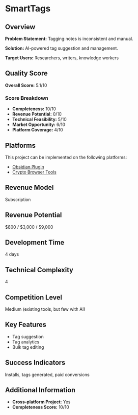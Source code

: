 # SmartTags

## Overview
**Problem Statement:** Tagging notes is inconsistent and manual.

**Solution:** AI-powered tag suggestion and management.

**Target Users:** Researchers, writers, knowledge workers

## Quality Score
**Overall Score:** 5.1/10

### Score Breakdown
- **Completeness:** 10/10
- **Revenue Potential:** 0/10
- **Technical Feasibility:** 5/10
- **Market Opportunity:** 6/10
- **Platform Coverage:** 4/10

## Platforms
This project can be implemented on the following platforms:
- [Obsidian Plugin](./platforms/obsidian-plugin/)
- [Crypto Browser Tools](./platforms/crypto-browser-tools/)

## Revenue Model
Subscription

## Revenue Potential
$800 / $3,000 / $9,000

## Development Time
4 days

## Technical Complexity
4

## Competition Level
Medium (existing tools, but few with AI)

## Key Features
- Tag suggestion
- Tag analytics
- Bulk tag editing

## Success Indicators
Installs, tags generated, paid conversions

## Additional Information
- **Cross-platform Project:** Yes
- **Completeness Score:** 10/10
